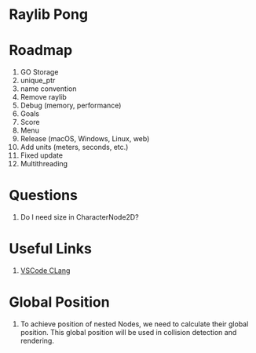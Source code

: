 # Raylib Pong

# Roadmap

1. GO Storage
1. unique_ptr
1. name convention
1. Remove raylib
1. Debug (memory, performance)
1. Goals
1. Score
1. Menu
1. Release (macOS, Windows, Linux, web)
1. Add units (meters, seconds, etc.)
1. Fixed update
1. Multithreading

# Questions

1. Do I need size in CharacterNode2D?

# Useful Links

1. [VSCode CLang](https://code.visualstudio.com/docs/cpp/config-clang-mac)



# Global Position

1. To achieve position of nested Nodes, we need to calculate their global position.
This global position will be used in collision detection and rendering.